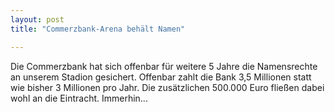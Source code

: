 ```yaml
---
layout: post
title: "Commerzbank-Arena behält Namen"

---
```


Die Commerzbank hat sich offenbar für weitere 5 Jahre die Namensrechte an unserem Stadion gesichert. Offenbar zahlt die Bank 3,5 Millionen statt wie bisher 3 Millionen pro Jahr. Die zusätzlichen 500.000 Euro fließen dabei wohl an die Eintracht. Immerhin...


